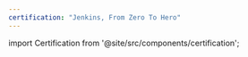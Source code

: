 ```yaml
---
certification: "Jenkins, From Zero To Hero"
---
```


import Certification from '@site/src/components/certification';

<Certification name={frontMatter.certification} />